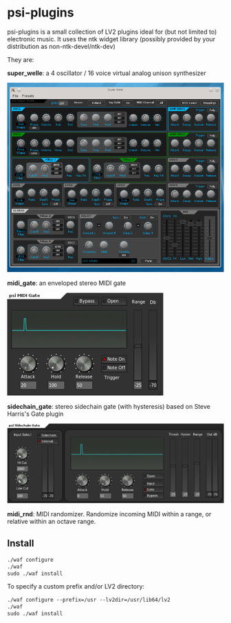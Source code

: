 psi-plugins
===========

psi-plugins is a small collection of LV2 plugins ideal for (but not limited to)
electronic music. It uses the ntk widget library (possibly provided by your 
distribution as non-ntk-devel/ntk-dev)

They are:

__super_welle__: a 4 oscillator / 16 voice virtual analog unison synthesizer 

![Image](./super_welle.lv2/screenshot.png?raw=true)

__midi_gate__: an enveloped stereo MIDI gate

![Image](./midi_gate-psi.lv2/screenshot.png?raw=true)

__sidechain_gate__: stereo sidechain gate (with hysteresis) based on Steve 
Harris's Gate plugin

![Image](./sidechain_gate-psi.lv2/screenshot.png?raw=true)

__midi_rnd__: MIDI randomizer. Randomize incoming MIDI within a range, or 
relative within an octave range.

Install
-------
```
./waf configure
./waf
sudo ./waf install
```

To specify a custom prefix and/or LV2 directory:
```
./waf configure --prefix=/usr --lv2dir=/usr/lib64/lv2
./waf
sudo ./waf install
```
